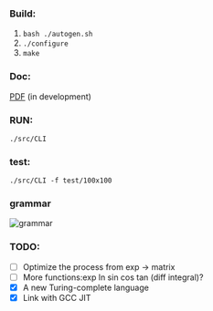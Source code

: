 ### Build:

1. ``bash ./autogen.sh``
2. ``./configure``
3. ``make``

### Doc:

[PDF](https://github.com/bajzc/Matrix_calculator/blob/dev/gnu-main/doc/MatCal.pdf) (in development)

### RUN:

``./src/CLI``

### test:

``./src/CLI -f test/100x100``

### grammar

![grammar](./doc/grammar.png)

### TODO:
- [ ] Optimize the process from exp -> matrix
- [ ] More functions:exp ln sin cos tan (diff integral)?
- [x] A new Turing-complete language
- [x] Link with GCC JIT
